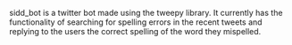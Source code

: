 sidd_bot is a twitter bot made using the tweepy library. It currently has the functionality of searching for spelling errors in the recent tweets and replying to the users the correct spelling of the word they mispelled.
